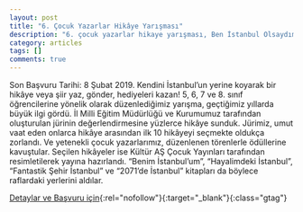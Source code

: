```yaml
---
layout: post
title: "6. Çocuk Yazarlar Hikâye Yarışması"
description: "6. çocuk yazarlar hikaye yarışması, Ben İstanbul Olsaydım"
category: articles
tags: []
comments: true
---
```


Son Başvuru Tarihi: 8 Şubat 2019.
Kendini İstanbul’un yerine koyarak bir hikâye veya şiir yaz, gönder, hediyeleri kazan!
5, 6, 7 ve 8. sınıf öğrencilerine yönelik olarak düzenlediğimiz yarışma, geçtiğimiz yıllarda büyük ilgi gördü. İl Milli Eğitim Müdürlüğü ve Kurumumuz tarafından oluşturulan jürinin değerlendirmesine yüzlerce hikâye sunduk. Jürimiz, umut vaat eden onlarca hikâye arasından ilk 10 hikâyeyi seçmekte oldukça zorlandı. Ve yetenekli çocuk yazarlarımız, düzenlenen törenlerle ödüllerine kavuştular. Seçilen hikâyeler ise Kültür AŞ Çocuk Yayınları tarafından resimletilerek yayına hazırlandı. “Benim İstanbul’um”, “Hayalimdeki İstanbul”, “Fantastik Şehir İstanbul” ve “2071’de İstanbul” kitapları da böylece raflardaki yerlerini aldılar.  

[Detaylar ve Başvuru için](https://www.kultur.istanbul/tr/yarismalar/6-cocuk-yazarlar-hikaye-yarismasi-ben-istanbul-olsaydim-2?utm_source=edebiyatyarismalari.com&utm_medium=affiliate&utm_campaign=cpc){:rel="nofollow"}{:target="_blank"}{:class="gtag"}